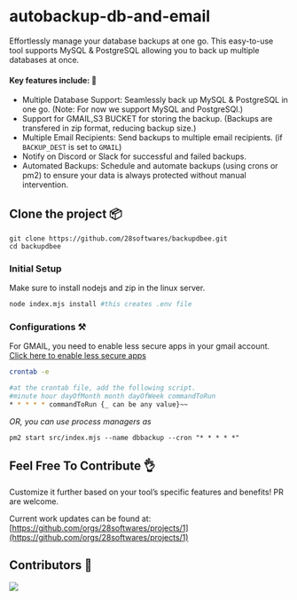 # autobackup-db-and-email

Effortlessly manage your database backups at one go. This easy-to-use tool supports MySQL & PostgreSQL allowing you to back up multiple databases at once.

#### Key features include: 🚀

- Multiple Database Support: Seamlessly back up MySQL & PostgreSQL in one go. (Note: For now we support MySQL and PostgreSQl.)
- Support for GMAIL,S3 BUCKET for storing the backup. (Backups are transfered in zip format, reducing backup size.)
- Multiple Email Recipients: Send backups to multiple email recipients. (if `BACKUP_DEST` is set to `GMAIL`)
- Notify on Discord or Slack for successful and failed backups.
- Automated Backups: Schedule and automate backups (using crons or pm2) to ensure your data is always protected without manual intervention.

## Clone the project 📦

```
git clone https://github.com/28softwares/backupdbee.git
cd backupdbee
```

### Initial Setup

Make sure to install nodejs and zip in the linux server.

```bash
node index.mjs install #this creates .env file
```

### Configurations ⚒️

For GMAIL, you need to enable less secure apps in your gmail account. [Click here to enable less secure apps](https://myaccount.google.com/lesssecureapps)

```bash
crontab -e

#at the crontab file, add the following script.
#minute hour dayOfMonth month dayOfWeek commandToRun
* * * * * commandToRun {_ can be any value}~~
```

_OR, you can use process managers as_

```
pm2 start src/index.mjs --name dbbackup --cron "* * * * *"
```

## Feel Free To Contribute 👌

Customize it further based on your tool’s specific features and benefits! PR are welcome.

Current work updates can be found at:
[https://github.com/orgs/28softwares/projects/1](https://github.com/orgs/28softwares/projects/1)

## Contributors 🤝

<a href = "https://github.com/28softwares/backupdbee">
  <img src = "https://contrib.rocks/image?repo=28softwares/backupdbee"/>
</a>
